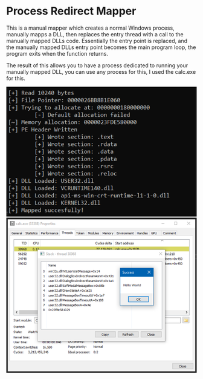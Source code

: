 # Process Redirect Mapper
This is a manual mapper which creates a normal Windows process, manually mapps a DLL, then replaces the entry thread with a call to the manually mapped DLLs code. Essentially the entry point is replaced, and the manually mapped DLLs entry point becomes the main program loop, the program exits when the function returns.

The result of this allows you to have a process dedicated to running your manually mapped DLL, you can use any process for this, I used the calc.exe for this.

![output](output.png)
![result](result.png)